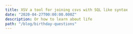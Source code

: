 ```yaml
---
title: XSV a tool for joining csvs with SQL like syntax
date: "2020-04-27T00:00:00.000Z"
description: Or how to learn about life
path: "/blog/birthday-questions"
---
```


##
